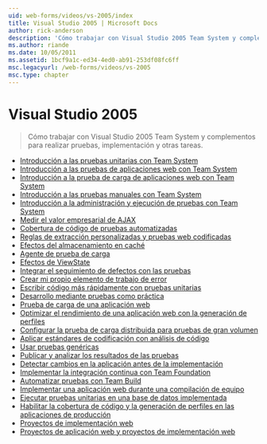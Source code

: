 ```yaml
---
uid: web-forms/videos/vs-2005/index
title: Visual Studio 2005 | Microsoft Docs
author: rick-anderson
description: 'Cómo trabajar con Visual Studio 2005 Team System y complementos para realizar pruebas, implementación y otras tareas.'
ms.author: riande
ms.date: 10/05/2011
ms.assetid: 1bcf9a1c-ed34-4ed0-ab91-253df08fc6ff
msc.legacyurl: /web-forms/videos/vs-2005
msc.type: chapter
---
```

<a name="visual-studio-2005"></a>Visual Studio 2005
====================
> Cómo trabajar con Visual Studio 2005 Team System y complementos para realizar pruebas, implementación y otras tareas.


- [Introducción a las pruebas unitarias con Team System](introduction-to-unit-testing-with-team-system.md)
- [Introducción a las pruebas de aplicaciones web con Team System](introduction-to-testing-web-applications-with-team-system.md)
- [Introducción a la prueba de carga de aplicaciones web con Team System](introduction-to-load-testing-web-applications-with-team-system.md)
- [Introducción a las pruebas manuales con Team System](introduction-to-manual-testing-with-team-system.md)
- [Introducción a la administración y ejecución de pruebas con Team System](introduction-to-managing-and-running-tests-with-team-system.md)
- [Medir el valor empresarial de AJAX](measuring-the-business-value-of-ajax.md)
- [Cobertura de código de pruebas automatizadas](code-coverage-of-automated-tests.md)
- [Reglas de extracción personalizadas y pruebas web codificadas](custom-extraction-rules-and-coded-web-tests.md)
- [Efectos del almacenamiento en caché](the-effects-of-caching.md)
- [Agente de prueba de carga](using-the-load-test-agent.md)
- [Efectos de ViewState](the-effects-of-viewstate.md)
- [Integrar el seguimiento de defectos con las pruebas](how-do-i-integrate-defect-tracking-with-testing.md)
- [Crear mi propio elemento de trabajo de error](how-do-i-create-my-own-bug-work-item.md)
- [Escribir código más rápidamente con pruebas unitarias](how-do-i-write-code-more-quickly-with-unit-tests.md)
- [Desarrollo mediante pruebas como práctica](how-do-i-practice-test-driven-development.md)
- [Prueba de carga de una aplicación web](how-do-i-load-test-a-web-application.md)
- [Optimizar el rendimiento de una aplicación web con la generación de perfiles](how-do-i-tune-web-application-performance-with-profiling.md)
- [Configurar la prueba de carga distribuida para pruebas de gran volumen](how-do-i-set-up-distributed-load-testing-for-high-volume-tests.md)
- [Aplicar estándares de codificación con análisis de código](how-do-i-enforce-coding-standards-with-code-analysis.md)
- [Usar pruebas genéricas](how-do-i-use-generic-tests.md)
- [Publicar y analizar los resultados de las pruebas](how-do-i-publish-and-analyze-test-results.md)
- [Detectar cambios en la aplicación antes de la implementación](how-do-i-discover-application-changes-prior-to-deployment.md)
- [Implementar la integración continua con Team Foundation](how-do-i-implement-continuous-integration-with-team-foundation.md)
- [Automatizar pruebas con Team Build](how-do-i-automate-testing-using-team-build.md)
- [Implementar una aplicación web durante una compilación de equipo](how-do-i-deploy-a-web-application-during-a-team-build.md)
- [Ejecutar pruebas unitarias en una base de datos implementada](how-do-i-run-unit-tests-against-a-deployed-database.md)
- [Habilitar la cobertura de código y la generación de perfiles en las aplicaciones de producción](how-do-i-enable-code-coverage-and-profiling-in-production-applications.md)
- [Proyectos de implementación web](web-deployment-projects.md)
- [Proyectos de aplicación web y proyectos de implementación web](web-application-projects-web-deployment-projects.md)
